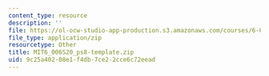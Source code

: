 ```yaml
---
content_type: resource
description: ''
file: https://ol-ocw-studio-app-production.s3.amazonaws.com/courses/6-006-introduction-to-algorithms-spring-2020/9c25a40208e1f4db7ce22cce6c72eead_MIT6_006S20_ps8-template.zip
file_type: application/zip
resourcetype: Other
title: MIT6_006S20_ps8-template.zip
uid: 9c25a402-08e1-f4db-7ce2-2cce6c72eead
---
```


